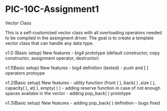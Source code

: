 # PIC-10C-Assignment1

Vector Class

This is a self-customized vector class with all overloading operators needed to be compiled in the assingment driver. The goal is to create a template vector class that can handle any data type.

v1.0 (Basic setup)
New features - big4 prototype (default constructor, copy constructor, assignment operator, destructor)

v1.1(Basic setup)
New features - big4 definition (tested)
                      - push and [ ] operators protoype
                      
v1.2(Basic setup)
New features - utility function (front ( ), back( ) ,size ( ), capacity( ), at( ), empty( ) )
                      - adding reserve function in case of not enough spaces availabe in the vector
                      - adding pop_back( ) prototype
                      
v1.3(Basic setup)
New features - adding pop_back( ) definition
                      - bugs fixed
                      

